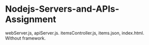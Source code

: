 # Nodejs-Servers-and-APIs-Assignment
webServer.js, apiServer.js. itemsController.js, items.json, index.html. Without framework.

